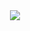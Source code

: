 <div align="center">
    <img
        src="https://i.pinimg.com/474x/1e/a8/24/1ea824e095cd553a285edd48598ba220.jpg"
        />
</div>

